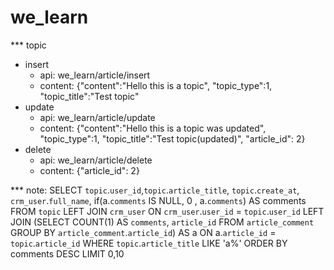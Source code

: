 # we_learn
*** topic
  * insert
    - api: we_learn/article/insert
    - content: {"content":"Hello this is a topic", "topic_type":1, "topic_title":"Test topic"
  * update
    - api: we_learn/article/update
    - content: {"content":"Hello this is a topic was updated", "topic_type":1, "topic_title":"Test topic(updated)", "article_id": 2}
  * delete
    - api: we_learn/article/delete
    - content: {"article_id": 2}

    
    
*** note: 
SELECT `topic`.`user_id`,`topic`.`article_title`, `topic`.`create_at`, `crm_user`.`full_name`, if(a.`comments` IS NULL, 0 , a.`comments`) AS comments FROM `topic` LEFT JOIN `crm_user` ON `crm_user`.`user_id` = `topic`.`user_id` LEFT JOIN (SELECT COUNT(1) AS `comments`, `article_id` FROM `article_comment` GROUP BY `article_comment`.`article_id`) AS a ON a.`article_id` = `topic`.`article_id` WHERE `topic`.`article_title` LIKE 'a%' ORDER BY comments DESC LIMIT 0,10